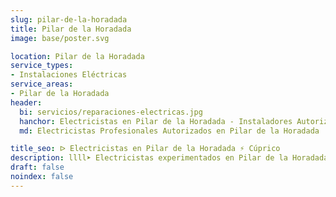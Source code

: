 ```yaml
---
slug: pilar-de-la-horadada
title: Pilar de la Horadada
image: base/poster.svg

location: Pilar de la Horadada
service_types:
- Instalaciones Eléctricas
service_areas:
- Pilar de la Horadada
header:
  bi: servicios/reparaciones-electricas.jpg
  hanchor: Electricistas en Pilar de la Horadada - Instaladores Autorizados
  md: Electricistas Profesionales Autorizados en Pilar de la Horadada

title_seo: ᐅ Electricistas en Pilar de la Horadada ⚡️ Cúprico
description: llll➤ Electricistas experimentados en Pilar de la Horadada para todas tus necesidades eléctricas. Servicio rápido, eficaz y de confianza ✅ ¡Contáctanos!
draft: false
noindex: false
---
```

